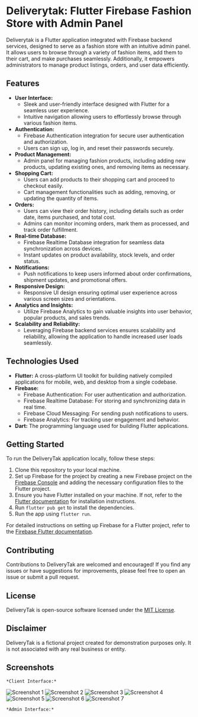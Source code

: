 # Deliverytak: Flutter Firebase Fashion Store with Admin Panel

Deliverytak is a Flutter application integrated with Firebase backend services, designed to serve as a fashion store with an intuitive admin panel. It allows users to browse through a variety of fashion items, add them to their cart, and make purchases seamlessly. Additionally, it empowers administrators to manage product listings, orders, and user data efficiently.

## Features

- **User Interface:** 
  - Sleek and user-friendly interface designed with Flutter for a seamless user experience.
  - Intuitive navigation allowing users to effortlessly browse through various fashion items.
- **Authentication:**
  - Firebase Authentication integration for secure user authentication and authorization.
  - Users can sign up, log in, and reset their passwords securely.
- **Product Management:**
  - Admin panel for managing fashion products, including adding new products, updating existing ones, and removing items as necessary.
- **Shopping Cart:**
  - Users can add products to their shopping cart and proceed to checkout easily.
  - Cart management functionalities such as adding, removing, or updating the quantity of items.
- **Orders:**
  - Users can view their order history, including details such as order date, items purchased, and total cost.
  - Admins can monitor incoming orders, mark them as processed, and track order fulfillment.
- **Real-time Database:**
  - Firebase Realtime Database integration for seamless data synchronization across devices.
  - Instant updates on product availability, stock levels, and order status.
- **Notifications:**
  - Push notifications to keep users informed about order confirmations, shipment updates, and promotional offers.
- **Responsive Design:**
  - Responsive UI design ensuring optimal user experience across various screen sizes and orientations.
- **Analytics and Insights:**
  - Utilize Firebase Analytics to gain valuable insights into user behavior, popular products, and sales trends.
- **Scalability and Reliability:**
  - Leveraging Firebase backend services ensures scalability and reliability, allowing the application to handle increased user loads seamlessly.

## Technologies Used

- **Flutter:** A cross-platform UI toolkit for building natively compiled applications for mobile, web, and desktop from a single codebase.
- **Firebase:**
  - Firebase Authentication: For user authentication and authorization.
  - Firebase Realtime Database: For storing and synchronizing data in real time.
  - Firebase Cloud Messaging: For sending push notifications to users.
  - Firebase Analytics: For tracking user engagement and behavior.
- **Dart:** The programming language used for building Flutter applications.

## Getting Started

To run the DeliveryTak application locally, follow these steps:

1. Clone this repository to your local machine.
2. Set up Firebase for the project by creating a new Firebase project on the [Firebase Console](https://console.firebase.google.com/) and adding the necessary configuration files to the Flutter project.
3. Ensure you have Flutter installed on your machine. If not, refer to the [Flutter documentation](https://flutter.dev/docs/get-started/install) for installation instructions.
4. Run `flutter pub get` to install the dependencies.
5. Run the app using `flutter run`.

For detailed instructions on setting up Firebase for a Flutter project, refer to the [Firebase Flutter documentation](https://firebase.flutter.dev/docs/overview).

## Contributing

Contributions to DeliveryTak are welcomed and encouraged! If you find any issues or have suggestions for improvements, please feel free to open an issue or submit a pull request.

## License

DeliveryTak is open-source software licensed under the [MIT License](LICENSE).

## Disclaimer

DeliveryTak is a fictional project created for demonstration purposes only. It is not associated with any real business or entity.

## Screenshots

    *Client Interface:*

![Screenshot 1](assets/screenshots/client/1.png)
![Screenshot 2](assets/screenshots/client/2.png)
![Screenshot 3](assets/screenshots/client/3.png)
![Screenshot 4](assets/screenshots/client/4.png)
![Screenshot 5](assets/screenshots/client/5.png)
![Screenshot 6](assets/screenshots/client/6.png)
![Screenshot 7](assets/screenshots/client/7.png)

    *Admin Interface:*